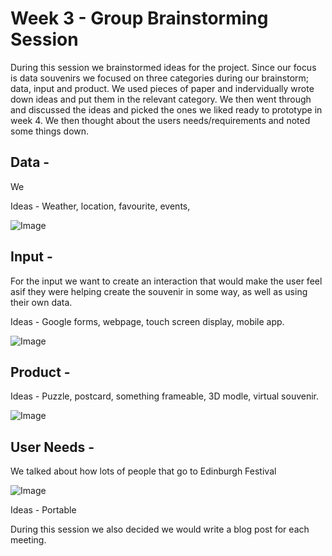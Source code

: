 # Week 3 - Group Brainstorming Session

During this session we brainstormed ideas for the project. Since our focus is data souvenirs we focused on three categories during our brainstorm; data, input and product. We used pieces of paper and indervidually wrote down ideas and put them in the relevant category. We then went through and discussed the ideas and picked the ones we liked ready to prototype in week 4. We then thought about the users needs/requirements and noted some things down.


## Data -
We

Ideas - Weather, location, favourite, events, 

![Image](/.../img/IMG_0617.JPG "icon")


## Input -
For the input we want to create an interaction that would make the user feel asif they were helping create the souvenir in some way, as well as using their own data.

Ideas - Google forms, webpage, touch screen display, mobile app. 

![Image](/.../img/IMG_0618.JPG "icon")


## Product - 

Ideas - Puzzle, postcard, something frameable, 3D modle, virtual souvenir.

![Image](/.../img/IMG_0616.JPG "icon")


## User Needs - 
We talked about how lots of people that go to Edinburgh Festival 

![Image](/.../img/IMG_0620.JPG "icon")

Ideas - Portable


During this session we also decided we would write a blog post for each meeting. 
